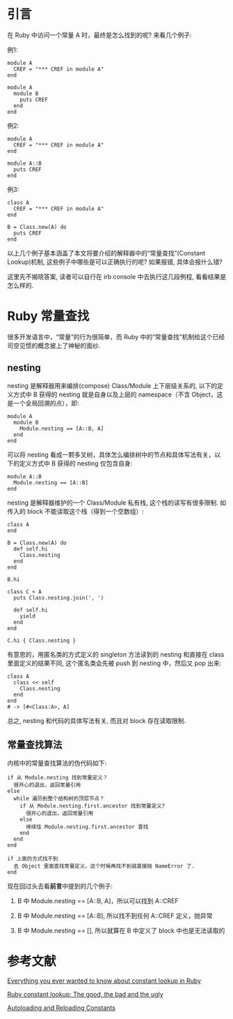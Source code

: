 # 引言

在 Ruby 中访问一个常量 A 时，最终是怎么找到的呢? 来看几个例子:

例1:

```
module A
  CREF = "*** CREF in module A"
end 

module A
  module B
    puts CREF
  end
end
```

例2:

```
module A
  CREF = "*** CREF in module A"
end

module A::B
  puts CREF
end
```

例3:

```
class A
  CREF = "*** CREF in module A"
end

B = Class.new(A) do
  puts CREF
end
```

以上几个例子基本涵盖了本文将要介绍的解释器中的“常量查找”(Constant Lookup)机制, 这些例子中哪些是可以正确执行的呢? 如果报错, 具体会报什么错?

这里先不揭晓答案, 读者可以自行在 irb console 中去执行这几段例程, 看看结果是怎么样的.


# Ruby 常量查找

很多开发语言中，“常量”的行为很简单，而 Ruby 中的“常量查找”机制给这个已经司空见惯的概念披上了神秘的面纱.

## nesting

nesting 是解释器用来编排(compose) Class/Module 上下层级关系的, 以下的定义方式中 B 获得的 nesting 就是自身以及上层的 namespace（不含 Object，这是一个全局回溯的点），即:

```
module A
  module B
    Module.nesting == [A::B, A]
  end
end
```

可以将 nesting 看成一颗多叉树，具体怎么编排树中的节点和具体写法有关，以下的定义方式中 B 获得的 nesting 仅包含自身:

```
module A::B
  Module.nesting == [A::B]
end
```

nesting 是解释器维护的一个 Class/Module 私有栈, 这个栈的读写有很多限制. 如传入的 block 不能读取这个栈（得到一个空数组）:

```
class A
end

B = Class.new(A) do
  def self.hi
    Class.nesting
  end
end

B.hi

class C < A
  puts Class.nesting.join(', ')

  def self.hi
    yield
  end
end

C.hi { Class.nesting }
```

有意思的，用匿名类的方式定义的 singleton 方法读到的 nesting 和直接在 class 里面定义的结果不同, 这个匿名类会先被 push 到 nesting 中，然后又 pop 出来:

```
class A
  class << self
    Class.nesting
  end
end
# -> [#<Class:A>, A]
```

总之, nesting 和代码的具体写法有关, 而且对 block 存在读取限制.

## 常量查找算法

内核中的常量查找算法的伪代码如下:

```
if 从 Module.nesting 找到常量定义？
  很开心的退出，返回常量引用
else
  while 遍历到整个结构树的顶层节点？
    if 从 Module.nesting.first.ancestor 找到常量定义?
      很开心的退出，返回常量引用
    else
      继续往 Module.nesting.first.ancestor 查找
    end
  end
end

if 上面的方式找不到
  去 Object 里面查找常量定义，这个时候再找不到就直接抛 NameError 了.
end
```

现在回过头去看**前言**中提到的几个例子:

1. B 中 Module.nesting == [A::B, A]，所以可以找到 A::CREF

2. B 中 Module.nesting == [A::B], 所以找不到任何 A::CREF 定义，抛异常

3. B 中 Module.nesting == [], 所以就算在 B 中定义了 block 中也是无法读取的


# 参考文献

[Everything you ever wanted to know about constant lookup in Ruby](http://cirw.in/blog/constant-lookup.html)

[Ruby constant lookup: The good, the bad and the ugly](http://makandracards.com/makandra/20633-ruby-constant-lookup-the-good-the-bad-and-the-ugly)

[Autoloading and Reloading Constants](http://guides.rubyonrails.org/autoloading_and_reloading_constants.html)

